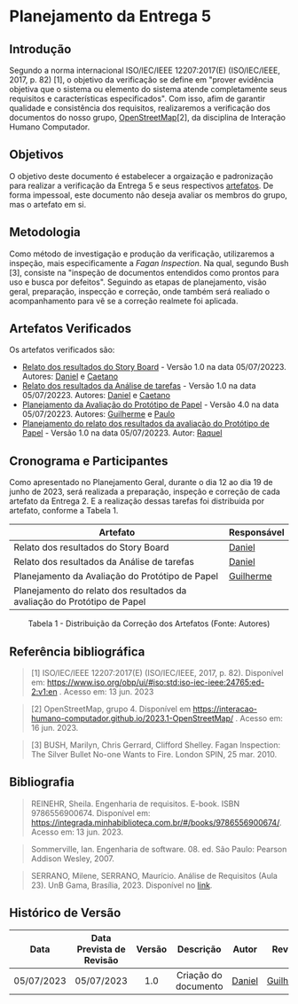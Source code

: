 # Planejamento da Entrega 5

## Introdução
Segundo a norma internacional ISO/IEC/IEEE 12207:2017(E) (ISO/IEC/IEEE, 2017, p. 82) [1], o objetivo da verificação se define em "prover evidência objetiva que o sistema ou elemento do sistema atende completamente seus requisitos e características especificados". Com isso, afim de garantir qualidade e consistência dos requisitos, realizaremos a verificação dos documentos do nosso grupo, [OpenStreetMap](https://interacao-humano-computador.github.io/2023.1-OpenStreetMap/)[2], da disciplina de Interação Humano Computador.

## Objetivos
O objetivo deste documento é estabelecer a orgaização e padronização para realizar a verificação da Entrega 5 e seus respectivos <a href="#artefatos">artefatos</a>. De forma impessoal, este documento não deseja avaliar os membros do grupo, mas o artefato em si.

## Metodologia
Como método de investigação e produção da verificação, utilizaremos a inspeção, mais especificamente a _Fagan Inspection_. Na qual, segundo Bush [3], consiste na "inspeção de documentos entendidos como prontos para uso e busca por defeitos". Seguindo as etapas de planejamento, visão geral, preparação, inspecção e correção, onde também será realiado o acompanhamento para vê se a correção realmete foi aplicada. 

<div id="artefatos"></div>

## Artefatos Verificados
Os artefatos verificados são:

* [Relato dos resultados do Story Board](https://interacao-humano-computador.github.io/2023.1-OpenStreetMap/DesignAvalia%C3%A7%C3%A3o/storyboard/relatoresultados/)  - Versão 1.0 na data 05/07/20223. Autores: [Daniel](https://github.com/daniel-de-sousa) e [Caetano](https://github.com/caeslucio)
* [Relato dos resultados da Análise de tarefas](https://interacao-humano-computador.github.io/2023.1-OpenStreetMap/DesignAvalia%C3%A7%C3%A3o/analisetarefas/relatoresultado/) - Versão 1.0 na data 05/07/20223. Autores: [Daniel](https://github.com/daniel-de-sousa) e [Caetano](https://github.com/caeslucio)
* [Planejamento da Avaliação do Protótipo de Papel](https://interacao-humano-computador.github.io/2023.1-OpenStreetMap/DesignAvalia%C3%A7%C3%A3o/Prototipopapel/planejamento_Prototipopapel/) - Versão 4.0 na data 05/07/20223. Autores: [Guilherme](https://github.com/guilhermekishimoto) e [Paulo](https://github.com/PauloVictorFS)
* [Planejamento do relato dos resultados da avaliação do Protótipo de Papel](https://interacao-humano-computador.github.io/2023.1-OpenStreetMap/DesignAvalia%C3%A7%C3%A3o/Prototipopapel/planejamento-relato/) - Versão 1.0 na data 05/07/20223. Autor: [Raquel](https://github.com/raqueleucaria)

## Cronograma e Participantes
Como apresentado no Planejamento Geral, durante o dia 12 ao dia 19 de junho de 2023, será realizada a preparação, inspeção e correção de cada artefato da Entrega 2. E a realização dessas tarefas foi distribuida por artefato, conforme a Tabela 1.

<center>

|Artefato|Responsável |
|-------|------|
| Relato dos resultados do Story Board  | [Daniel](https://github.com/daniel-de-sousa) |
| Relato dos resultados da Análise de tarefas | [Daniel](https://github.com/daniel-de-sousa) |
| Planejamento da Avaliação do Protótipo de Papel | [Guilherme](https://github.com/guilhermekishimoto) |
| Planejamento do relato dos resultados da avaliação do Protótipo de Papel|  |



<p>Tabela 1 - Distribuição da Correção dos Artefatos (Fonte: Autores)</p>
</center>

## Referência bibliográfica

> [1] ISO/IEC/IEEE 12207:2017(E) (ISO/IEC/IEEE, 2017, p. 82). Disponível em: https://www.iso.org/obp/ui/#iso:std:iso-iec-ieee:24765:ed-2:v1:en . Acesso em: 13 jun. 2023

> [2] OpenStreetMap, grupo 4. Disponível em <https://interacao-humano-computador.github.io/2023.1-OpenStreetMap/> . Acesso em: 16 jun. 2023.

> [3] BUSH, Marilyn, Chris Gerrard, Clifford Shelley. Fagan Inspection: The Silver Bullet No-one Wants to Fire. London SPIN, 25 mar. 2010.

## Bibliografia

> REINEHR, Sheila. Engenharia de requisitos. E-book. ISBN 9786556900674. Disponível em: <https://integrada.minhabiblioteca.com.br/#/books/9786556900674/>. Acesso em: 13 jun. 2023.

> Sommerville, Ian. Engenharia de software. 08. ed. São Paulo: Pearson Addison Wesley, 2007.

> SERRANO, Milene, SERRANO, Maurício. Análise de Requisitos (Aula 23). UnB Gama, Brasília, 2023. Disponível no [link](../assets/referencias/Requisitos%20-%20Aula%20023.pdf).

## Histórico de Versão
|    Data    | Data Prevista de Revisão | Versão |      Descrição       |                       Autor                    |                        Revisor                     |
| :--------: | :----------------------: | :----: | :------------------: | :--------------------------------------------: | :------------------------------------------------: |
| 05/07/2023 |        05/07/2023        |  1.0   | Criação do documento | [Daniel](https://github.com/daniel-de-sousa)   | [Guilherme](https://github.com/guilhermekishimoto) |